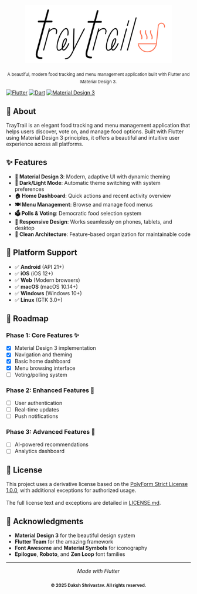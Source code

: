 <p align="center">
  <img src="Branding/readme.svg" width="400" alt="Logo">
</p>

<p align="center"><sub>A beautiful, modern food tracking and menu management application built with Flutter and Material Design 3.</sub></p>

[![Flutter](https://img.shields.io/badge/Flutter-3.8.1-02569B?logo=flutter)](https://flutter.dev)
[![Dart](https://img.shields.io/badge/Dart-3.8.1-0175C2?logo=dart)](https://dart.dev)
[![Material Design 3](https://img.shields.io/badge/Material%20Design-3-757575?logo=material-design)](https://m3.material.io/)

## 📱 About

TrayTrail is an elegant food tracking and menu management application that helps users discover, vote on, and manage food options. Built with Flutter using Material Design 3 principles, it offers a beautiful and intuitive user experience across all platforms.

## ✨ Features

- **🎨 Material Design 3**: Modern, adaptive UI with dynamic theming
- **🌙 Dark/Light Mode**: Automatic theme switching with system preferences
- **🏠 Home Dashboard**: Quick actions and recent activity overview
- **🍽️ Menu Management**: Browse and manage food menus
- **🗳️ Polls & Voting**: Democratic food selection system
- **📱 Responsive Design**: Works seamlessly on phones, tablets, and desktop
- **🎯 Clean Architecture**: Feature-based organization for maintainable code

## 📱 Platform Support

- ✅ **Android** (API 21+)
- ✅ **iOS** (iOS 12+)
- ✅ **Web** (Modern browsers)
- ✅ **macOS** (macOS 10.14+)
- ✅ **Windows** (Windows 10+)
- ✅ **Linux** (GTK 3.0+)

## 🎯 Roadmap

### Phase 1: Core Features ✨
- [x] Material Design 3 implementation
- [x] Navigation and theming
- [x] Basic home dashboard
- [x] Menu browsing interface
- [ ] Voting/polling system

### Phase 2: Enhanced Features 🚀
- [ ] User authentication
- [ ] Real-time updates
- [ ] Push notifications

### Phase 3: Advanced Features 💫
- [ ] AI-powered recommendations
- [ ] Analytics dashboard

## 📄 License
This project uses a derivative license based on the [PolyForm Strict License 1.0.0](https://polyformproject.org/licenses/strict/1.0.0/), with additional exceptions for authorized usage.
<br><br>
The full license text and exceptions are detailed in [LICENSE.md](LICENSE.md).

## 🙏 Acknowledgments

- **Material Design 3** for the beautiful design system
- **Flutter Team** for the amazing framework
- **Font Awesome** and **Material Symbols** for iconography
- **Epilogue**, **Roboto**, and **Zen Loop** font families
---

<div align="center">
  <em>Made with Flutter</em>
  <br><br>
  <strong><sub>© 2025 Daksh Shrivastav. All rights reserved.</sub></strong>
</div>
